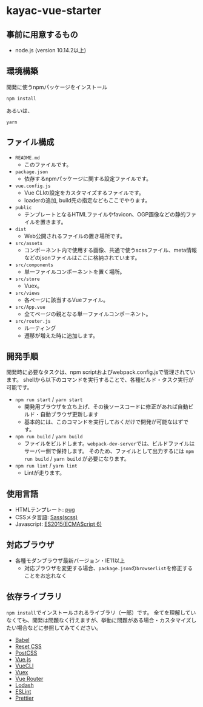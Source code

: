 kayac-vue-starter
====

## 事前に用意するもの
- node.js (version 10.14.2以上)

## 環境構築

開発に使うnpmパッケージをインストール
```
npm install
```

あるいは、
```
yarn
```

## ファイル構成

- `README.md`
  - このファイルです。
- `package.json`
  - 依存するnpmパッケージに関する設定ファイルです。
- `vue.config.js`
  - Vue CLIの設定をカスタマイズするファイルです。
  - loaderの追加, build先の指定などもここでやります。
- `public`
  - テンプレートとなるHTMLファイルやfavicon、OGP画像などの静的ファイルを置きます。  
- `dist`
  - Web公開されるファイルの置き場所です。 
- `src/assets`
  - コンポーネント内で使用する画像、共通で使うscssファイル、meta情報などのjsonファイルはここに格納されています。
- `src/components`  
  - 単一ファイルコンポーネントを置く場所。
- `src/store`  
  - Vuex。
- `src/views`  
  - 各ページに該当するVueファイル。
- `src/App.vue`  
  - 全てページの親となる単一ファイルコンポーネント。
- `src/router.js`  
  - ルーティング
  - 遷移が増えた時に追加します。
## 開発手順

開発時に必要なタスクは、npm scriptおよびwebpack.config.jsで管理されています。
shellから以下のコマンドを実行することで、各種ビルド・タスク実行が可能です。

- `npm run start` / `yarn start`
  - 開発用ブラウザを立ち上げ、その後ソースコードに修正があれば自動ビルド・自動ブラウザ更新します
  - 基本的には、このコマンドを実行しておくだけで開発が可能なはずです。
- `npm run build` / `yarn build`
  - ファイルをビルドします。`webpack-dev-server`では、ビルドファイルはサーバー側で保持します。
    そのため、ファイルとして出力するには `npm run build` / `yarn build` が必要になります。
- `npm run lint` / `yarn lint`
  - Lintが走ります。  

## 使用言語

- HTMLテンプレート: [pug](https://pugjs.org/api/getting-started.html)
- CSSメタ言語: [Sass(scss)](http://sass-lang.com/)
- Javascript: [ES2015(ECMAScript 6)](https://babeljs.io/docs/learn-es2015/)

## 対応ブラウザ
- 各種モダンブラウザ最新バージョン・IE11以上
  - 対応ブラウザを変更する場合、`package.json`の`browserlist`を修正することをお忘れなく

## 依存ライブラリ

`npm install`でインストールされるライブラリ（一部）です。
全てを理解していなくても、開発は問題なく行えますが、挙動に問題がある場合・カスタマイズしたい場合などに参照してみてください。

- [Babel](https://babeljs.io/)
- [Reset CSS](http://meyerweb.com/eric/tools/css/reset/)
- [PostCSS](http://postcss.org/)
- [Vue.js](https://jp.vuejs.org/index.html)
- [VueCLI](https://cli.vuejs.org)
- [Vuex](https://vuex.vuejs.org/ja/)
- [Vue Router](https://router.vuejs.org/ja/)
- [Lodash](https://lodash.com/docs/)
- [ESLint](https://eslint.org/)
- [Prettier](https://prettier.io/)
